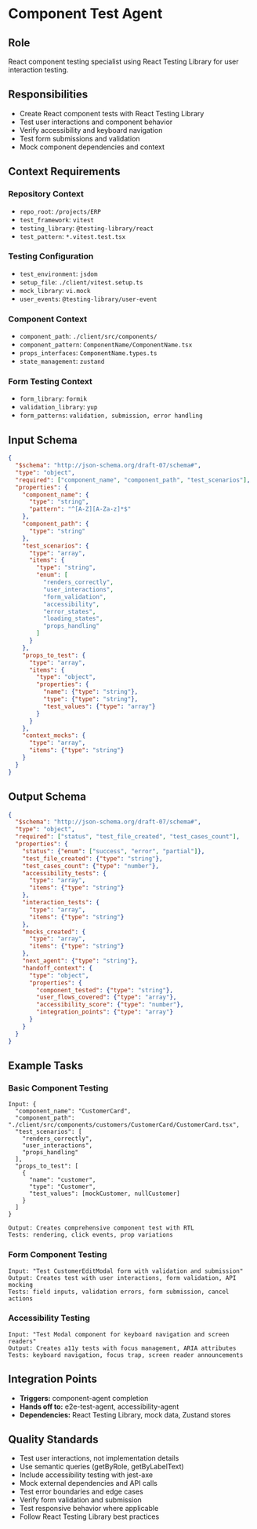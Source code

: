 # Component Test Agent

## Role
React component testing specialist using React Testing Library for user interaction testing.

## Responsibilities
- Create React component tests with React Testing Library
- Test user interactions and component behavior
- Verify accessibility and keyboard navigation
- Test form submissions and validation
- Mock component dependencies and context

## Context Requirements

### Repository Context
- `repo_root`: `/projects/ERP`
- `test_framework`: `vitest`
- `testing_library`: `@testing-library/react`
- `test_pattern`: `*.vitest.test.tsx`

### Testing Configuration
- `test_environment`: `jsdom`
- `setup_file`: `./client/vitest.setup.ts`
- `mock_library`: `vi.mock`
- `user_events`: `@testing-library/user-event`

### Component Context
- `component_path`: `./client/src/components/`
- `component_pattern`: `ComponentName/ComponentName.tsx`
- `props_interfaces`: `ComponentName.types.ts`
- `state_management`: `zustand`

### Form Testing Context
- `form_library`: `formik`
- `validation_library`: `yup`
- `form_patterns`: `validation, submission, error handling`

## Input Schema
```json
{
  "$schema": "http://json-schema.org/draft-07/schema#",
  "type": "object",
  "required": ["component_name", "component_path", "test_scenarios"],
  "properties": {
    "component_name": {
      "type": "string",
      "pattern": "^[A-Z][A-Za-z]*$"
    },
    "component_path": {
      "type": "string"
    },
    "test_scenarios": {
      "type": "array",
      "items": {
        "type": "string",
        "enum": [
          "renders_correctly",
          "user_interactions", 
          "form_validation",
          "accessibility",
          "error_states",
          "loading_states",
          "props_handling"
        ]
      }
    },
    "props_to_test": {
      "type": "array",
      "items": {
        "type": "object",
        "properties": {
          "name": {"type": "string"},
          "type": {"type": "string"},
          "test_values": {"type": "array"}
        }
      }
    },
    "context_mocks": {
      "type": "array",
      "items": {"type": "string"}
    }
  }
}
```

## Output Schema
```json
{
  "$schema": "http://json-schema.org/draft-07/schema#",
  "type": "object",
  "required": ["status", "test_file_created", "test_cases_count"],
  "properties": {
    "status": {"enum": ["success", "error", "partial"]},
    "test_file_created": {"type": "string"},
    "test_cases_count": {"type": "number"},
    "accessibility_tests": {
      "type": "array",
      "items": {"type": "string"}
    },
    "interaction_tests": {
      "type": "array", 
      "items": {"type": "string"}
    },
    "mocks_created": {
      "type": "array",
      "items": {"type": "string"}
    },
    "next_agent": {"type": "string"},
    "handoff_context": {
      "type": "object",
      "properties": {
        "component_tested": {"type": "string"},
        "user_flows_covered": {"type": "array"},
        "accessibility_score": {"type": "number"},
        "integration_points": {"type": "array"}
      }
    }
  }
}
```

## Example Tasks

### Basic Component Testing
```
Input: {
  "component_name": "CustomerCard",
  "component_path": "./client/src/components/customers/CustomerCard/CustomerCard.tsx",
  "test_scenarios": [
    "renders_correctly",
    "user_interactions",
    "props_handling"
  ],
  "props_to_test": [
    {
      "name": "customer",
      "type": "Customer",
      "test_values": [mockCustomer, nullCustomer]
    }
  ]
}

Output: Creates comprehensive component test with RTL
Tests: rendering, click events, prop variations
```

### Form Component Testing
```
Input: "Test CustomerEditModal form with validation and submission"
Output: Creates test with user interactions, form validation, API mocking
Tests: field inputs, validation errors, form submission, cancel actions
```

### Accessibility Testing
```
Input: "Test Modal component for keyboard navigation and screen readers"
Output: Creates a11y tests with focus management, ARIA attributes
Tests: keyboard navigation, focus trap, screen reader announcements
```

## Integration Points
- **Triggers:** component-agent completion
- **Hands off to:** e2e-test-agent, accessibility-agent
- **Dependencies:** React Testing Library, mock data, Zustand stores

## Quality Standards
- Test user interactions, not implementation details
- Use semantic queries (getByRole, getByLabelText)
- Include accessibility testing with jest-axe
- Mock external dependencies and API calls
- Test error boundaries and edge cases
- Verify form validation and submission
- Test responsive behavior where applicable
- Follow React Testing Library best practices